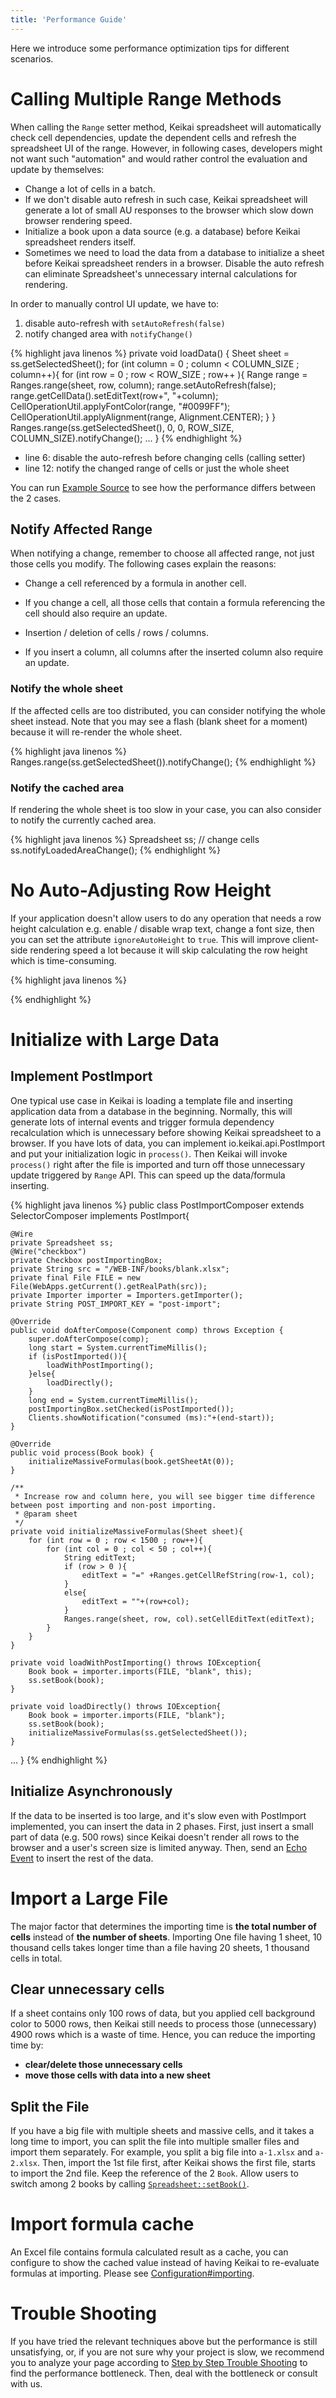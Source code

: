 ```yaml
---
title: 'Performance Guide'
---
```


Here we introduce some performance optimization tips for different scenarios.

# Calling Multiple Range Methods

When calling the `Range` setter method, Keikai spreadsheet will automatically
check cell dependencies, update the dependent cells and refresh the
spreadsheet UI of the range. However, in following cases, developers
might not want such "automation" and would rather control the evaluation and
update by themselves:

- Change a lot of cells in a batch.
- If we don't disable auto refresh in such case, Keikai spreadsheet
  will generate a lot of small AU responses to the browser which slow
  down browser rendering speed.
- Initialize a book upon a data source (e.g. a database) before Keikai
  spreadsheet renders itself.
- Sometimes we need to load the data from a database to initialize a
  sheet before Keikai spreadsheet renders in a browser. Disable the auto
  refresh can eliminate Spreadsheet's unnecessary internal
  calculations for rendering.

In order to manually control UI update, we have to:

1.  disable auto-refresh with `setAutoRefresh(false)`
2.  notify changed area with `notifyChange()`

<!-- end list -->

{% highlight java linenos %}
    private void loadData() {
        Sheet sheet = ss.getSelectedSheet();
        for (int column  = 0 ; column < COLUMN_SIZE ; column++){
            for (int row = 0 ; row < ROW_SIZE ; row++ ){
                Range range = Ranges.range(sheet, row, column);
                range.setAutoRefresh(false);
                range.getCellData().setEditText(row+", "+column);
                CellOperationUtil.applyFontColor(range, "#0099FF");
                CellOperationUtil.applyAlignment(range, Alignment.CENTER);
            }
        }
        Ranges.range(ss.getSelectedSheet(), 0, 0, ROW_SIZE, COLUMN_SIZE).notifyChange();
                ...
    }
{% endhighlight %}

  - line 6: disable the auto-refresh before changing cells (calling
    setter)
  - line 12: notify the changed range of cells or just the whole sheet

You can run [Example Source](Download_Example_Source_Code) to see how the performance differs between the 2 cases.

## Notify Affected Range

When notifying a change, remember to choose all affected range, not just
those cells you modify. The following cases explain the reasons:

  - Change a cell referenced by a formula in another cell.

<!-- end list -->

  -   
    If you change a cell, all those cells that contain a formula
    referencing the cell should also require an update.

<!-- end list -->

  - Insertion / deletion of cells / rows / columns.

<!-- end list -->

  -   
    If you insert a column, all columns after the inserted column also
    require an update.

### Notify the whole sheet

If the affected cells are too distributed, you can consider notifying
the whole sheet instead. Note that you may see a flash (blank sheet for a moment) because
it will re-render the whole sheet.

{% highlight java linenos %}
Ranges.range(ss.getSelectedSheet()).notifyChange();
{% endhighlight %}

### Notify the cached area

If rendering the whole sheet is too slow in your case, you can also consider to notify
the currently cached area.

{% highlight java linenos %}
Spreadsheet ss;
// change cells
ss.notifyLoadedAreaChange();
{% endhighlight %}

# No Auto-Adjusting Row Height

If your application doesn't allow users to do any operation that needs a
row height calculation e.g. enable / disable wrap text, change a font
size, then you can set the attribute `ignoreAutoHeight` to `true`. This
will improve client-side rendering speed a lot because it will skip calculating 
the row height which is time-consuming.

{% highlight java linenos %}
<!-- default is false -->
<spreadsheet  ignoreAutoHeight="true"/>
{% endhighlight %}

# Initialize with Large Data

## Implement PostImport

One typical use case in Keikai is loading a template file and inserting application
data from a database in the beginning. Normally, this will generate lots
of internal events and trigger formula dependency recalculation which is
unnecessary before showing Keikai spreadsheet to a browser. If you have lots of data, you can implement
<javadoc directory="keikai">io.keikai.api.PostImport</javadoc> and put
your initialization logic in `process()`. Then Keikai will invoke
`process()` right after the file is imported and turn off those
unnecessary update triggered by `Range` API. This can speed up
the data/formula inserting.

{% highlight java linenos %}
public class PostImportComposer extends SelectorComposer<Component> implements PostImport{

    @Wire
    private Spreadsheet ss;
    @Wire("checkbox")
    private Checkbox postImportingBox;
    private String src = "/WEB-INF/books/blank.xlsx";
    private final File FILE = new File(WebApps.getCurrent().getRealPath(src));
    private Importer importer = Importers.getImporter();
    private String POST_IMPORT_KEY = "post-import";

    @Override
    public void doAfterCompose(Component comp) throws Exception {
        super.doAfterCompose(comp);
        long start = System.currentTimeMillis();
        if (isPostImported()){
            loadWithPostImporting();
        }else{
            loadDirectly();
        }
        long end = System.currentTimeMillis();
        postImportingBox.setChecked(isPostImported());
        Clients.showNotification("consumed (ms):"+(end-start));
    }

    @Override
    public void process(Book book) {
        initializeMassiveFormulas(book.getSheetAt(0));
    }

    /**
     * Increase row and column here, you will see bigger time difference between post importing and non-post importing. 
     * @param sheet
     */
    private void initializeMassiveFormulas(Sheet sheet){
        for (int row = 0 ; row < 1500 ; row++){
            for (int col = 0 ; col < 50 ; col++){
                String editText; 
                if (row > 0 ){
                    editText = "=" +Ranges.getCellRefString(row-1, col);
                }
                else{
                    editText = ""+(row+col);
                }
                Ranges.range(sheet, row, col).setCellEditText(editText);
            }
        }
    }
    
    private void loadWithPostImporting() throws IOException{
        Book book = importer.imports(FILE, "blank", this);
        ss.setBook(book);
    }
    
    private void loadDirectly() throws IOException{
        Book book = importer.imports(FILE, "blank");
        ss.setBook(book);
        initializeMassiveFormulas(ss.getSelectedSheet());
    }
...
}
{% endhighlight %}

## Initialize Asynchronously

If the data to be inserted is too large, and it's slow even with PostImport implemented, you can insert the data in 2 phases. First,
just insert a small part of data (e.g. 500 rows) since Keikai doesn't
render all rows to the browser and a user's screen size is limited anyway. Then, send an [Echo Event](https://www.zkoss.org/wiki/ZK_Developer%27s_Reference/UI_Patterns/Long_Operations/Use_Echo_Events)
to insert the rest of the data.


# Import a Large File
The major factor that determines the importing time is **the total number of cells** instead of **the number of sheets**. Importing One file having 1 sheet, 10 thousand cells takes longer time than a file having 20 sheets, 1 thousand cells in total.

## Clear unnecessary cells
If a sheet contains only 100 rows of data, but you applied cell background color to 5000 rows, then Keikai still needs to process those (unnecessary) 4900 rows which is a waste of time. Hence, you can reduce the importing time by: 
* **clear/delete those unnecessary cells**
* **move those cells with data into a new sheet**


## Split the File
If you have a big file with multiple sheets and massive cells, and it takes a long time to import, you can split the file into multiple smaller files and import them separately. For example, you split a big file into `a-1.xlsx` and `a-2.xlsx`. Then, import the 1st file first, after Keikai shows the first file, starts to import the 2nd file. Keep the reference of the 2 `Book`. Allow users to switch among 2 books by calling [`Spreadsheet::setBook()`](https://keikai.io/javadoc/latest/io/keikai/ui/Spreadsheet.html#setBook-io.keikai.api.model.Book-).


# Import formula cache
An Excel file contains formula calculated result as a cache, you can configure to show the cached value instead of having Keikai to re-evaluate formulas at importing. Please see [Configuration#importing](/dev-ref/Configuration#importing).


# Trouble Shooting
If you have tried the relevant techniques above but the performance is still unsatisfying, or, if you are not sure why your project is slow, we recommend you to analyze your page according to
[Step by Step Trouble Shooting](https://www.zkoss.org/wiki/ZK%20Developer's%20Reference/Performance%20Monitoring/Step%20by%20Step%20Trouble%20Shooting) to find the performance bottleneck. Then, deal with the bottleneck or consult with us. 
